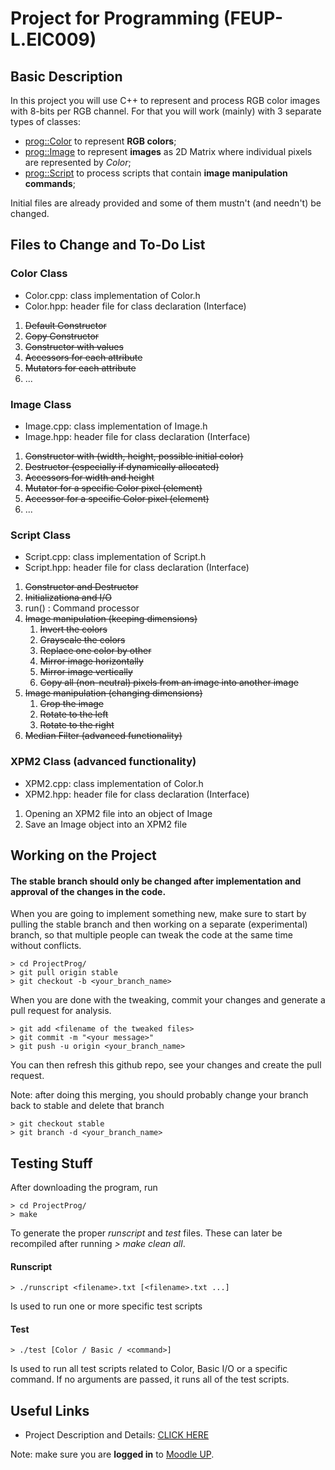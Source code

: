 # Project for Programming (FEUP-L.EIC009)

## Basic Description

In this project you will use C++ to represent and process RGB color images with 8-bits per RGB channel. For that you will work (mainly) with 3 separate types of classes:
 * <prog::Color> to represent **RGB colors**;
 * <prog::Image> to represent **images** as 2D Matrix where individual pixels are represented by _Color_;
 * <prog::Script> to process scripts that contain **image manipulation commands**;

Initial files are already provided and some of them mustn't (and needn't) be changed.

## Files to Change and To-Do List

### **Color Class**
  * Color.cpp: class implementation of Color.h
  * Color.hpp: header file for class declaration (Interface)
  1. ~~Default Constructor~~
  2. ~~Copy Constructor~~
  3. ~~Constructor with values~~
  4. ~~Accessors for each attribute~~
  5. ~~Mutators for each attribute~~
  6. ...
### **Image Class**
  * Image.cpp: class implementation of Image.h
  * Image.hpp: header file for class declaration (Interface)
  1. ~~Constructor with (width, height, possible initial color)~~
  2. ~~Destructor (especially if dynamically allocated)~~
  3. ~~Accessors for width and height~~
  4. ~~Mutator for a specific Color pixel (element)~~
  5. ~~Accessor for a specific Color pixel (element)~~
  6. ...
### **Script Class**
  * Script.cpp: class implementation of Script.h
  * Script.hpp: header file for class declaration (Interface)
  1. ~~Constructor and Destructor~~
  2. ~~Initializationa and I/O~~
  3. run() : Command processor
  4. ~~Image manipulation (keeping dimensions)~~
     1. ~~Invert the colors~~
     2. ~~Grayscale the colors~~
     3. ~~Replace one color by other~~
     4. ~~Mirror image horizontally~~
     5. ~~Mirror image vertically~~
     6. ~~Copy all (non-neutral) pixels from an image into another image~~
  5. ~~Image manipulation (changing dimensions)~~
     1.  ~~Crop the image~~
     2.  ~~Rotate to the left~~
     3.  ~~Rotate to the right~~
  6. ~~Median Filter (advanced functionality)~~
### **XPM2 Class (advanced functionality)**
  * XPM2.cpp: class implementation of Color.h
  * XPM2.hpp: header file for class declaration (Interface)
  1. Opening an XPM2 file into an object of Image
  2. Save an Image object into an XPM2 file

## Working on the Project

#### The stable branch should only be changed after implementation and approval of the changes in the code.
When you are going to implement something new, make sure to start by pulling the stable branch and then working on a separate (experimental) branch, so that multiple people can tweak the code at the same time without conflicts.

    > cd ProjectProg/
    > git pull origin stable
    > git checkout -b <your_branch_name>

When you are done with the tweaking, commit your changes and generate a pull request for analysis.

    > git add <filename of the tweaked files>
    > git commit -m "<your message>"
    > git push -u origin <your_branch_name>
You can then refresh this github repo, see your changes and create the pull request.

Note: after doing this merging, you should probably change your branch back to stable and delete that branch

    > git checkout stable
    > git branch -d <your_branch_name>

## Testing Stuff

After downloading the program, run  

    > cd ProjectProg/
    > make
To generate the proper _runscript_ and _test_ files. These can later be recompiled after running _> make clean all_.
#### Runscript

    > ./runscript <filename>.txt [<filename>.txt ...]
Is used to run one or more specific test scripts

#### Test

    > ./test [Color / Basic / <command>]
Is used to run all test scripts related to Color, Basic I/O or a specific command.
If no arguments are passed, it runs all of the test scripts.

## Useful Links
* Project Description and Details: [ CLICK HERE ](https://moodle.up.pt/pluginfile.php/218459/mod_resource/content/11/index.html)

Note: make sure you are **logged in** to [Moodle UP](https://moodle.up.pt/my/).
